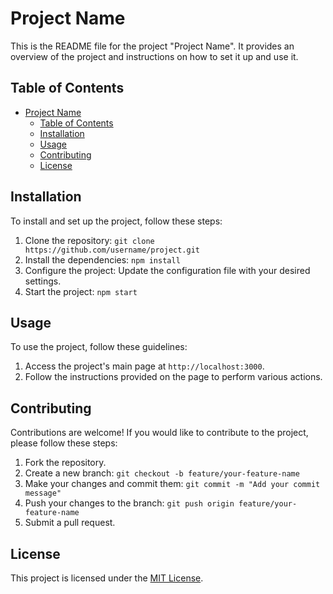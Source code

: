 # Project Name

This is the README file for the project "Project Name". It provides an overview of the project and instructions on how to set it up and use it.

## Table of Contents

- [Project Name](#project-name)
  - [Table of Contents](#table-of-contents)
  - [Installation](#installation)
  - [Usage](#usage)
  - [Contributing](#contributing)
  - [License](#license)

## Installation

To install and set up the project, follow these steps:

1. Clone the repository: `git clone https://github.com/username/project.git`
2. Install the dependencies: `npm install`
3. Configure the project: Update the configuration file with your desired settings.
4. Start the project: `npm start`

## Usage

To use the project, follow these guidelines:

1. Access the project's main page at `http://localhost:3000`.
2. Follow the instructions provided on the page to perform various actions.

## Contributing

Contributions are welcome! If you would like to contribute to the project, please follow these steps:

1. Fork the repository.
2. Create a new branch: `git checkout -b feature/your-feature-name`
3. Make your changes and commit them: `git commit -m "Add your commit message"`
4. Push your changes to the branch: `git push origin feature/your-feature-name`
5. Submit a pull request.

## License

This project is licensed under the [MIT License](LICENSE).
